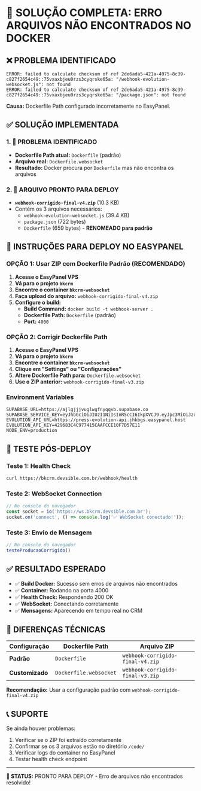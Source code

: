 # 🚨 SOLUÇÃO COMPLETA: ERRO ARQUIVOS NÃO ENCONTRADOS NO DOCKER

## ❌ PROBLEMA IDENTIFICADO
```
ERROR: failed to calculate checksum of ref 2de6ada5-421a-4975-8c39-c827f2654c49::75vxaxbjeu0rzs3cyqrske65a: "/webhook-evolution-websocket.js": not found
ERROR: failed to calculate checksum of ref 2de6ada5-421a-4975-8c39-c827f2654c49::75vxaxbjeu0rzs3cyqrske65a: "/package.json": not found
```

**Causa:** Dockerfile Path configurado incorretamente no EasyPanel.

## ✅ SOLUÇÃO IMPLEMENTADA

### 1. 🔧 PROBLEMA IDENTIFICADO
- **Dockerfile Path atual:** `Dockerfile` (padrão)
- **Arquivo real:** `Dockerfile.websocket`
- **Resultado:** Docker procura por `Dockerfile` mas não encontra os arquivos

### 2. 📁 ARQUIVO PRONTO PARA DEPLOY
- **`webhook-corrigido-final-v4.zip`** (10.3 KB)
- Contém os 3 arquivos necessários:
  - `webhook-evolution-websocket.js` (39.4 KB)
  - `package.json` (722 bytes)
  - `Dockerfile` (659 bytes) - **RENOMEADO para padrão**

## 🚀 INSTRUÇÕES PARA DEPLOY NO EASYPANEL

### OPÇÃO 1: Usar ZIP com Dockerfile Padrão (RECOMENDADO)
1. **Acesse o EasyPanel VPS**
2. **Vá para o projeto `bkcrm`**
3. **Encontre o container `bkcrm-websocket`**
4. **Faça upload do arquivo:** `webhook-corrigido-final-v4.zip`
5. **Configure o build:**
   - **Build Command:** `docker build -t webhook-server .`
   - **Dockerfile Path:** `Dockerfile` (padrão)
   - **Port:** `4000`

### OPÇÃO 2: Corrigir Dockerfile Path
1. **Acesse o EasyPanel VPS**
2. **Vá para o projeto `bkcrm`**
3. **Encontre o container `bkcrm-websocket`**
4. **Clique em "Settings" ou "Configurações"**
5. **Altere Dockerfile Path para:** `Dockerfile.websocket`
6. **Use o ZIP anterior:** `webhook-corrigido-final-v3.zip`

### Environment Variables
```
SUPABASE_URL=https://ajlgjjjvuglwgfnyqqvb.supabase.co
SUPABASE_SERVICE_KEY=eyJhbGciOiJIUzI1NiIsInR5cCI6IkpXVCJ9.eyJpc3MiOiJzdXBhYmFzZSIsInJlZiI6ImFqbGdqamp2dWdsd2dmbnlxcXZiIiwicm9sZSI6InNlcnZpY2Vfcm9sZSIsImF1ZCI6ImFub24iLCJpYXQiOjE3NDk1NDMxNjYsImV4cCI6MjA2NTExOTE2Nn0.HPsxr84nkr3Ys7XafPDoU_Z94QFgbT1o1aNfAeaXpRU
EVOLUTION_API_URL=https://press-evolution-api.jhkbgs.easypanel.host
EVOLUTION_API_KEY=429683C4C977415CAAFCCE10F7D57E11
NODE_ENV=production
```

## 🧪 TESTE PÓS-DEPLOY

### Teste 1: Health Check
```bash
curl https://bkcrm.devsible.com.br/webhook/health
```

### Teste 2: WebSocket Connection
```javascript
// No console do navegador
const socket = io('https://ws.bkcrm.devsible.com.br');
socket.on('connect', () => console.log('✅ WebSocket conectado!'));
```

### Teste 3: Envio de Mensagem
```javascript
// No console do navegador
testeProducaoCorrigido()
```

## ✅ RESULTADO ESPERADO

- ✅ **Build Docker:** Sucesso sem erros de arquivos não encontrados
- ✅ **Container:** Rodando na porta 4000
- ✅ **Health Check:** Respondendo 200 OK
- ✅ **WebSocket:** Conectando corretamente
- ✅ **Mensagens:** Aparecendo em tempo real no CRM

## 🔧 DIFERENÇAS TÉCNICAS

| Configuração | Dockerfile Path | Arquivo ZIP |
|--------------|-----------------|-------------|
| **Padrão** | `Dockerfile` | `webhook-corrigido-final-v4.zip` |
| **Customizado** | `Dockerfile.websocket` | `webhook-corrigido-final-v3.zip` |

**Recomendação:** Usar a configuração padrão com `webhook-corrigido-final-v4.zip`

## 📞 SUPORTE

Se ainda houver problemas:
1. Verificar se o ZIP foi extraído corretamente
2. Confirmar se os 3 arquivos estão no diretório `/code/`
3. Verificar logs do container no EasyPanel
4. Testar health check endpoint

---

**🎯 STATUS:** PRONTO PARA DEPLOY - Erro de arquivos não encontrados resolvido! 